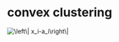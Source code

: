 # convex clustering
<img src="https://latex.codecogs.com/svg.image?\left\|&space;x_i-a_i\right\|" title="\left\| x_i-a_i\right\|" />

